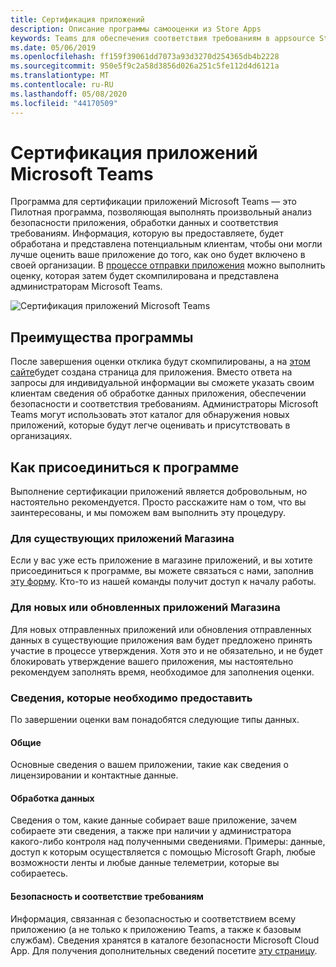 ```yaml
---
title: Сертификация приложений
description: Описание программы самооценки из Store Apps
keywords: Teams для обеспечения соответствия требованиям в appsource Store App Partner Center
ms.date: 05/06/2019
ms.openlocfilehash: ff159f39061dd7073a93d3270d254365db4b2228
ms.sourcegitcommit: 950e5f9c2a58d3856d026a251c5fe112d4d6121a
ms.translationtype: MT
ms.contentlocale: ru-RU
ms.lasthandoff: 05/08/2020
ms.locfileid: "44170509"
---
```

# <a name="microsoft-teams-app-certification"></a>Сертификация приложений Microsoft Teams

Программа для сертификации приложений Microsoft Teams — это Пилотная программа, позволяющая выполнять произвольный анализ безопасности приложения, обработки данных и соответствия требованиям. Информация, которую вы предоставляете, будет обработана и представлена потенциальным клиентам, чтобы они могли лучше оценить ваше приложение до того, как оно будет включено в своей организации. В [процессе отправки приложения](~/concepts/deploy-and-publish/apps-publish.md) можно выполнить оценку, которая затем будет скомпилирована и представлена администраторам Microsoft Teams.

![Сертификация приложений Microsoft Teams](~/assets/images/self-assessment.png)

## <a name="program-benefits"></a>Преимущества программы

После завершения оценки отклика будут скомпилированы, а на [этом сайте](https://aka.ms/AppCertification)будет создана страница для приложения. Вместо ответа на запросы для индивидуальной информации вы сможете указать своим клиентам сведения об обработке данных приложения, обеспечении безопасности и соответствия требованиям. Администраторы Microsoft Teams могут использовать этот каталог для обнаружения новых приложений, которые будут легче оценивать и присутствовать в организациях.

## <a name="how-to-join-the-program"></a>Как присоединиться к программе

Выполнение сертификации приложений является добровольным, но настоятельно рекомендуется. Просто расскажите нам о том, что вы заинтересованы, и мы поможем вам выполнить эту процедуру.

### <a name="for-existing-store-apps"></a>Для существующих приложений Магазина

Если у вас уже есть приложение в магазине приложений, и вы хотите присоединиться к программе, вы можете связаться с нами, заполнив [эту форму](https://forms.microsoft.com/Pages/ResponsePage.aspx?id=v4j5cvGGr0GRqy180BHbR3oKPRKv815GlRdzCCYPJGZUMzlXMVVIRkhXQUVXT0paQVQ0UUdRWEZSSCQlQCN0PWcu). Кто-то из нашей команды получит доступ к началу работы.

### <a name="for-new-or-updated-store-apps"></a>Для новых или обновленных приложений Магазина

Для новых отправленных приложений или обновления отправленных данных в существующие приложения вам будет предложено принять участие в процессе утверждения. Хотя это и не обязательно, и не будет блокировать утверждение вашего приложения, мы настоятельно рекомендуем заполнять время, необходимое для заполнения оценки.

### <a name="information-youll-need-to-provide"></a>Сведения, которые необходимо предоставить

По завершении оценки вам понадобятся следующие типы данных.

#### <a name="general"></a>Общие

Основные сведения о вашем приложении, такие как сведения о лицензировании и контактные данные.

#### <a name="data-handling"></a>Обработка данных

Сведения о том, какие данные собирает ваше приложение, зачем собираете эти сведения, а также при наличии у администратора какого-либо контроля над полученными сведениями. Примеры: данные, доступ к которым осуществляется с помощью Microsoft Graph, любые возможности ленты и любые данные телеметрии, которые вы собираетесь.

#### <a name="security--compliance"></a>Безопасность и соответствие требованиям

Информация, связанная с безопасностью и соответствием всему приложению (а не только к приложению Teams, а также к базовым службам). Сведения хранятся в каталоге безопасности Microsoft Cloud App. Для получения дополнительных сведений посетите [эту страницу](/cloud-app-security/attest-your-app).
